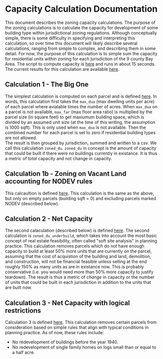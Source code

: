 # Capacity Calculation Documentation

This document describes the zoning capacity calculations.  The purpose of the zoning calculations is to calculate the capacity for development of some building type within jurisdictional zoning regulations.  Although conceptually simple, there is some difficulty in specifying and interpreting this calculation, so over time this document will likely describe several calculations, ranging from simple to complex, and describing them in some detail.  For now, the purpose of this calculation is to simple sum the capacity for residential units within zoning for each jurisdiction of the 9 county Bay Area.
The script to compute capacity is [here](https://github.com/UDST/bayarea_urbansim/blob/master/scripts/capacity_calculator.py) and runs in about 15 seconds.
The current results for this calculation are available [here](https://github.com/udst/bayarea_urbansim/tree/master/output).

## Calculation 1 - The Big One

The simplest calculation is computed on each parcel and is defined [here](https://github.com/UDST/bayarea_urbansim/blob/0fb7776596075fa7d2cba2b9fbc92333354ba6fa/baus/variables.py#L802).
In words, this calculation first takes the `max_dua` (max dwelling units per acre) of each parcel where avialable times the number of acres.  When `max_dua` on a parcel is not available, `max_far` (max floor area ratio) is multiplied by the parcel size (in square feet) to get maxiumum building space, which is divided by an assumed unit size (at the time of this writing, the assumption is 1000 sqft).  This is only used when `max_dua` is not available.  Then the combined number for each parcel is set to zero if residential building types are not allowed.  
The result is then grouped by jurisdiction, summed and written to a csv.  We call this calculation `zoned_du`.  `zoned_du` in concept is the amount of capacity that could be built if there were no buildings currently in existance.  It is thus a metric of *total* capacity and not change in capacity.

## Calculation 1b - Zoning on Vacant Land accounting for NODEV rules

This calcaultion is defined [here](https://github.com/UDST/bayarea_urbansim/blob/2f128f2451eaedee9edac9183ed168a16dd51750/baus/variables.py#L808).
This calculation is the same as the above, but only on empty parcels (building sqft = 0) and excluding parcels marked NODEV (described below).

## Calculation 2 - Net Capacity

The second calaculation (described below) is defined [here](https://github.com/UDST/bayarea_urbansim/blob/0fb7776596075fa7d2cba2b9fbc92333354ba6fa/baus/variables.py#L901).
The second calculation is `zoned_du_underbuild`, which takes into account the most basic concept of real estate feasibility, often called "soft site analysis" in planning practice.  This calculation removes parcels which do not have enough capacity to build at least 50% more units that are currently on the parcel, assuming that the cost of acquistion of the building and land, demolition, and construction, will not be financial feasible unless selling at the end roughly 150% as many units as are in existance now.  This is probably conservative (i.e. you would need more than 50% more capacity to justify teardown).  The result is thus a metric of *change* in capacity or the number of units that could be built in each jurisdiction in addition to the units that are built now.

## Calculation 3 - Net Capacity with logical restrictions

Calculation 3 is defined [here](https://github.com/UDST/bayarea_urbansim/blob/0fb7776596075fa7d2cba2b9fbc92333354ba6fa/baus/variables.py#L942).
This calculation removes certain parcels from consideration based on simple rules that align with typical conditions in planning practice.  As of now, these rules include:
* No redevelopment of buildings before the year 1940.
* No redevelopment of single family homes on logs small than or equal to a half acre.

